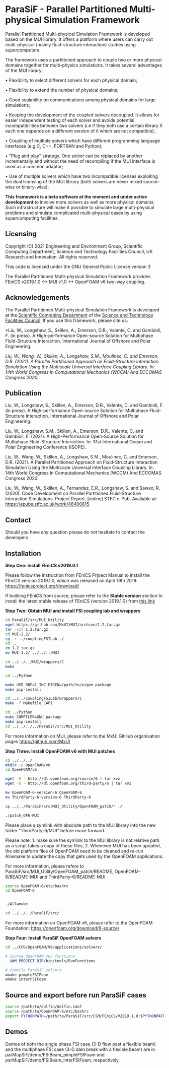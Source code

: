 # ParaSiF - Parallel Partitioned Multi-physical Simulation Framework

Parallel Partitioned Multi-physical Simulation Framework is developed based on the MUI library. It offers a platform where users can carry out multi-physical (mainly fluid-structure interaction) studies using supercomputers.

The framework uses a partitioned approach to couple two or more physical domains together for multi-physics simulations. It takes several advantages of the MUI library:

• Flexibility to select different solvers for each physical domain;

• Flexibility to extend the number of physical domains;

• Good scalability on communications among physical domains for large simulations;

• Keeping the development of the coupled solvers decoupled. It allows for easier independent testing of each solver and avoids potential incompatibilities between two solvers (i.e if they both use a certain library X each one depends on a different version of it which are not compatible);

• Coupling of multiple solvers which have different programming language interfaces (e.g C, C++, FORTRAN and Python);

• "Plug and play" strategy. One solver can be replaced by another incrementally and without the need of recompiling if the MUI interface is used as a common adaptor;

• Use of multiple solvers which have two incompatible licenses exploiting the dual licensing of the MUI library (both solvers are never mixed source-wise or binary-wise).

**This framework is a beta software at the moment and under active development** to involve more solvers as well as more physical domains. Such infrastructure will make it possible to simulate large multi-physical problems and simulate complicated multi-physical cases by using supercomputing facilities.

## Licensing

Copyright (C) 2021 Engineering and Environment Group, Scientific Computing Department, Science and Technology Facilities Council, UK Research and Innovation. All rights reserved.

This code is licensed under the GNU General Public License version 3

The Parallel Partitioned Multi-physical Simulation Framework provides FEniCS v2019.1.0 <-> MUI v1.0 <-> OpenFOAM v6 two-way coupling.

## Acknowledgements
The Parallel Partitioned Multi-physical Simulation Framework is developed at the [Scientific Computing Department](https://www.scd.stfc.ac.uk/) of the [Science and Technology Facilities Council](https://stfc.ukri.org/). If you use this framework, please cite us:

*Liu, W., Longshaw, S., Skillen, A., Emerson, D.R., Valente, C. and Gambioli, F. (in press). A High-performance Open-source Solution for Multiphase Fluid-Structure Interaction. International Journal of Offshore and Polar Engineering.

*Liu, W., Wang, W., Skillen, A., Longshaw, S.M., Moulinec, C. and Emerson, D.R. (2021). A Parallel Partitioned Approach on Fluid-Structure Interaction Simulation Using the Multiscale Universal Interface Coupling Library. In: 14th World Congress In Computational Mechanics (WCCM) And ECCOMAS Congress 2020.*

## Publication

Liu, W., Longshaw, S., Skillen, A., Emerson, D.R., Valente, C. and Gambioli, F. (in press). A High-performance Open-source Solution for Multiphase Fluid-Structure Interaction. International Journal of Offshore and Polar Engineering.

Liu, W., Longshaw, S.M., Skillen, A., Emerson, D.R., Valente, C. and Gambioli, F. (2021). A High-Performance Open-Source Solution for Multiphase Fluid-Structure Interaction. In: 31st International Ocean and Polar Engineering Conference (ISOPE).

Liu, W., Wang, W., Skillen, A., Longshaw, S.M., Moulinec, C. and Emerson, D.R. (2021). A Parallel Partitioned Approach on Fluid-Structure Interaction Simulation Using the Multiscale Universal Interface Coupling Library. In: 14th World Congress In Computational Mechanics (WCCM) And ECCOMAS Congress 2020.

Liu, W., Wang, W., Skillen, A., Fernandez, E.R., Longshaw, S. and Sawko, R. (2020). Code Development on Parallel Partitioned Fluid-Structure Interaction Simulations. Project Report. [online] STFC e-Pub. Available at: https://epubs.stfc.ac.uk/work/46400815.

## Contact

Should you have any question please do not hesitate to contact the developers

## Installation

**Step One: Install FEniCS v2019.0.1**

Please follow the instruction from FEniCS Prjoect Manual to install the FEniCS version 2019.1.0, which was released on April 19th 2019: https://fenicsproject.org/download/

If building FEniCS from source, please refer to the **Stable version** section to install the latest stable release of FEniCS (version 2019.1.0) from [this link](https://fenics.readthedocs.io/en/latest/installation.html#from-source)

**Step Two: Obtain MUI and install FSI coupling lab and wrappers**

```bash
cd ParaSiF/src/MUI_Utility
wget https://github.com/MxUI/MUI/archive/1.2.tar.gz
tar -xzf 1.2.tar.gz
cd MUI-1.2/
cp -r ../couplingFSILab ./
cd ..
rm 1.2.tar.gz
mv MUI-1.2/ ../../../MUI

cd ../../../MUI/wrappers/C
make

cd ../Python

make USE_RBF=1 INC_EIGEN=/path/to/eigen package
make pip-install

cd ../../couplingFSILab/wrappers/C
make -f Makefile_CAPI

cd ../Python
make COMPILER=GNU package
make pip-install
cd ../../../../ParaSiF/src/MUI_Utility
```

For more information on MUI, please refer to the MxUI GitHub organisation pages https://github.com/MxUI

**Step Three: Install OpenFOAM v6 with MUI patches**

```bash
cd ../../../
mkdir -p OpenFOAM/v6
cd OpenFOAM/v6

wget -O - http://dl.openfoam.org/source/6 | tar xvz
wget -O - http://dl.openfoam.org/third-party/6 | tar xvz

mv OpenFOAM-6-version-6 OpenFOAM-6
mv ThirdParty-6-version-6 ThirdParty-6

cp ../../ParaSiF/src/MUI_Utility/OpenFOAM_patch/* ./

./patch_OF6-MUI
```

Please place a symlink with absolute path to the MUI library into the new folder "ThirdParty-6/MUI" before move forward.

Please note: 1. make sure the symlink to the MUI library is not relative path as a script takes a copy of these files; 2. Whenever MUI has been updated, the old platform files of OpenFOAM need to be cleaned and re-run Allwmake to update the copy that gets used by the OpenFOAM applications.

For more information, please refere to ParaSiF/src/MUI_Utility/OpenFOAM_patch/README, OpenFOAM-6/README-MUI and ThirdParty-6/README-MUI

```bash
source OpenFOAM-6/etc/bashrc
cd OpenFOAM-6


./Allwmake

cd ../../../ParaSiF/src/
```
For more information on OpenFOAM v6, please refer to the OpenFOAM Foundation: https://openfoam.org/download/6-source/

**Step Four: Install ParaSiF OpenFOAM solvers**

```bash
cd ../CFD/OpenFOAM/V6/applications/solvers/

# Source OpenFOAM run functions
. $WM_PROJECT_DIR/bin/tools/RunFunctions

# Compile ParaSiF solvers
wmake pimpleFSIFoam
wmake interFSIFoam
```

## Source and export before run ParaSiF cases

```bash
source /path/to/dolfin/dolfin.conf
source /path/to/OpenFOAM-6/etc/bashrc
export PYTHONPATH=/path/to/ParaSiF/src/CSM/FEniCS/V2019.1.0:$PYTHONPATH
```

## Demos

Demos of both the single phase FSI case (3-D flow past a flexible beam) and the multiphase FSI case (3-D dam break with a flexible beam) are in parMupSiF/demo/FSIBeam_pimpleFSIFoam and parMupSiF/demo/FSIBeam_interFSIFoam, respectively.

